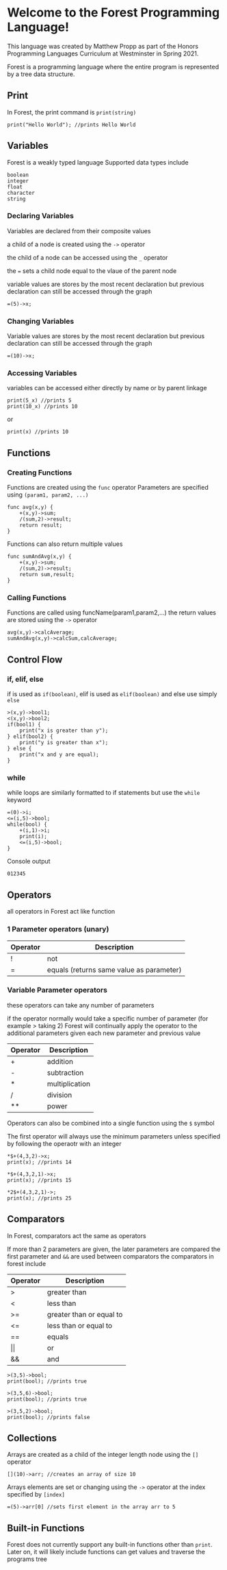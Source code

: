 # Welcome to the Forest Programming Language!

This language was created by Matthew Propp as part of the Honors Programming
Languages Curriculum at Westminster in Spring 2021.

Forest is a programming language where the entire program is represented
by a tree data structure.

## Print
In Forest, the print command is `print(string)`
```
print("Hello World"); //prints Hello World
```

## Variables
Forest is a weakly typed language
Supported data types include
```
boolean
integer
float
character
string
```
### Declaring Variables
Variables are declared from their composite values

a child of a node is created using the `->` operator

the child of a node can be accessed using the `_` operator

the `=` sets a child node equal to the vlaue of the parent node

variable values are stores by the most recent declaration but previous declaration can still be accessed through the graph
```
=(5)->x;
```
### Changing Variables
Variable values are stores by the most recent declaration but previous declaration can still be accessed through the graph
```
=(10)->x;
```
### Accessing Variables
variables can be accessed either directly by name or by parent linkage
```
print(5_x) //prints 5
print(10_x) //prints 10
```
or
```
print(x) //prints 10
```
## Functions
### Creating Functions
Functions are created using the `func` operator
Parameters are specified using `(param1, param2, ...)`
```
func avg(x,y) {
    +(x,y)->sum;
    /(sum,2)->result;
    return result;
}
```
Functions can also return multiple values
```
func sumAndAvg(x,y) {
    +(x,y)->sum;
    /(sum,2)->result;
    return sum,result;
}
```
### Calling Functions
Functions are called using funcName(param1,param2,...)
the return values are stored using the `->` operator
```
avg(x,y)->calcAverage;
sumAndAvg(x,y)->calcSum,calcAverage;
```

## Control Flow
### if, elif, else
if is used as `if(boolean)`, elif is used as `elif(boolean)` and else use simply `else`
```
>(x,y)->bool1;
<(x,y)->bool2;
if(bool1) {
    print("x is greater than y");
} elif(bool2) {
    print("y is greater than x");
} else {
    print("x and y are equal);
}
```
### while
while loops are similarly formatted to if statements but use the `while` keyword
```
=(0)->i;
<=(i,5)->bool;
while(bool) {
    +(i,1)->i;
    print(i);
    <=(i,5)->bool;
}
```
Console output
```
012345
```
## Operators
all operators in Forest act like function
### 1 Parameter operators (unary)

| Operator  | Description |
| ------------- | ------------- |
| !  | not  |
| =  | equals (returns same value as parameter)  |

### Variable Parameter operators
these operators can take any number of parameters

if the operator normally would take a specific number of parameter (for example > taking 2)
Forest will continually apply the operator to the additional parameters given each new parameter and previous value

| Operator  | Description |
| ------------- | ------------- |
| +  | addition  |
| -  | subtraction  |
| * | multiplication |
| / | division |
| ** | power |

Operators can also be combined into a single function using the `$` symbol

The first operator will always use the minimum parameters unless specified by following the operaotr with an integer

```
*$+(4,3,2)->x;
print(x); //prints 14

*$+(4,3,2,1)->x;
print(x); //prints 15

*2$+(4,3,2,1)->;
print(x); //prints 25
```
## Comparators
In Forest, comparators act the same as operators

If more than 2 parameters are given, the later parameters 
are compared the first parameter and `&&` are used between comparators
the comparators in forest include

| Operator  | Description |
| ------------- | ------------- |
| &gt; | greater than  |
| <  | less than  |
| >= | greater than or equal to |
| <= | less than or equal to |
| == | equals |
| &#124;&#124; | or |
| && | and|

```
>(3,5)->bool;
print(bool); //prints true

>(3,5,6)->bool;
print(bool); //prints true

>(3,5,2)->bool;
print(bool); //prints false
```
## Collections
Arrays are created as a child of the integer length node using the `[]` operator
```
[](10)->arr; //creates an array of size 10
```
Arrays elements are set or changing using the `->` operator at the index specified by `[index]`
```
=(5)->arr[0] //sets first element in the array arr to 5
```

## Built-in Functions
Forest does not currently support any built-in functions other than `print`.
Later on, it will likely include functions can get values and traverse the programs tree